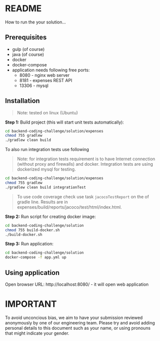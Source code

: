 README
====
How to run the your solution...


## Prerequisites

- gulp (of course)
- java (of course)
- docker
- docker-compose
- application needs following free ports: 
    - 8080 - nginx web server
    - 8181 - expenses REST API
    - 13306 - mysql 


## Installation

> Note: tested on linux (Ubuntu)

**Step 1:** Build project (this will start unit tests automatically):

```bash
cd backend-coding-challenge/solution/expenses
chmod 755 gradlew
./gradlew clean build 
```

To also run integration tests use following
> Note: for integration tests requirement is to have Internet connection (without proxy and firewalls) and docker. 
> Integration tests are using dockerized mysql for testing.   

```bash
cd backend-coding-challenge/solution/expenses
chmod 755 gradlew
./gradlew clean build integrationTest
```

> To use code coverage check use task `jacocoTestReport` on the of gradle line. Results are in expenses/build/reports/jacoco/test/html/index.html.

**Step 2:** Run script for creating docker image: 

```bash
cd backend-coding-challenge/solution
chmod 755 build-docker.sh
./build-docker.sh
```

**Step 3:** Run application:

```bash
cd backend-coding-challenge/solution
docker-compose -f app.yml up
```


## Using application

Open browser URL: http://localhost:8080/ - it will open web application

 
IMPORTANT
====
To avoid unconcious bias, we aim to have your submission reviewed anonymously by one of our engineering team. Please try and avoid adding personal details to this document such as your name, or using pronouns that might indicate your gender.
